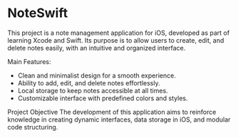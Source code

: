 # NoteSwift

This project is a note management application for iOS, developed as part of learning Xcode and Swift. Its purpose is to allow users to create, edit, and delete notes easily, with an intuitive and organized interface.

Main Features:
- Clean and minimalist design for a smooth experience.
- Ability to add, edit, and delete notes effortlessly.
- Local storage to keep notes accessible at all times.
- Customizable interface with predefined colors and styles.

Project Objective
The development of this application aims to reinforce knowledge in creating dynamic interfaces, data storage in iOS, and modular code structuring.
